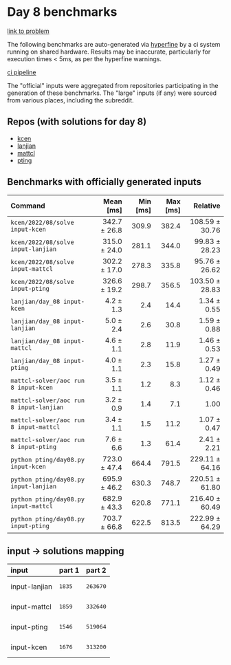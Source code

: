 # Day 8 benchmarks

[link to problem](http://adventofcode.com/2022/day/8)

The following benchmarks are auto-generated via [hyperfine](https://github.com/sharkdp/hyperfine) by a ci system running on shared hardware. Results may be inaccurate, particularly for execution times < 5ms, as per the hyperfine warnings.

[ci pipeline](http://ci.papercode.net:8080/teams/aoc2022/pipelines/aoc-compare-2022)

The "official" inputs were aggregated from repositories participating in the generation of these benchmarks. The "large" inputs (if any) were sourced from various places, including the subreddit.

## Repos (with solutions for day 8)


- [kcen](https://github.com/kcen/AdventOfCode)
- [lanjian](https://github.com/LanJian/aoc-2022)
- [mattcl](https://github.com/mattcl/aoc2022)
- [pting](https://github.com/pting/aoc2022)

## Benchmarks with officially generated inputs
| Command | Mean [ms] | Min [ms] | Max [ms] | Relative |
|:---|---:|---:|---:|---:|
| `kcen/2022/08/solve input-kcen` | 342.7 ± 26.8 | 309.9 | 382.4 | 108.59 ± 30.76 |
| `kcen/2022/08/solve input-lanjian` | 315.0 ± 24.0 | 281.1 | 344.0 | 99.83 ± 28.23 |
| `kcen/2022/08/solve input-mattcl` | 302.2 ± 17.0 | 278.3 | 335.8 | 95.76 ± 26.62 |
| `kcen/2022/08/solve input-pting` | 326.6 ± 19.2 | 298.7 | 356.5 | 103.50 ± 28.83 |
| `lanjian/day_08 input-kcen` | 4.2 ± 1.3 | 2.4 | 14.4 | 1.34 ± 0.55 |
| `lanjian/day_08 input-lanjian` | 5.0 ± 2.4 | 2.6 | 30.8 | 1.59 ± 0.88 |
| `lanjian/day_08 input-mattcl` | 4.6 ± 1.1 | 2.8 | 11.9 | 1.46 ± 0.53 |
| `lanjian/day_08 input-pting` | 4.0 ± 1.1 | 2.3 | 15.8 | 1.27 ± 0.49 |
| `mattcl-solver/aoc run 8 input-kcen` | 3.5 ± 1.1 | 1.2 | 8.3 | 1.12 ± 0.46 |
| `mattcl-solver/aoc run 8 input-lanjian` | 3.2 ± 0.9 | 1.4 | 7.1 | 1.00 |
| `mattcl-solver/aoc run 8 input-mattcl` | 3.4 ± 1.1 | 1.5 | 11.2 | 1.07 ± 0.47 |
| `mattcl-solver/aoc run 8 input-pting` | 7.6 ± 6.6 | 1.3 | 61.4 | 2.41 ± 2.21 |
| `python pting/day08.py input-kcen` | 723.0 ± 47.4 | 664.4 | 791.5 | 229.11 ± 64.16 |
| `python pting/day08.py input-lanjian` | 695.9 ± 46.2 | 630.3 | 748.7 | 220.51 ± 61.80 |
| `python pting/day08.py input-mattcl` | 682.9 ± 43.3 | 620.8 | 771.1 | 216.40 ± 60.49 |
| `python pting/day08.py input-pting` | 703.7 ± 66.8 | 622.5 | 813.5 | 222.99 ± 64.29 |

## input -> solutions mapping
|input|part 1|part 2|
|:---|:---|:---|
|input-lanjian|<pre>1835</pre>|<pre>263670</pre>|
|input-mattcl|<pre>1859</pre>|<pre>332640</pre>|
|input-pting|<pre>1546</pre>|<pre>519064</pre>|
|input-kcen|<pre>1676</pre>|<pre>313200</pre>|
